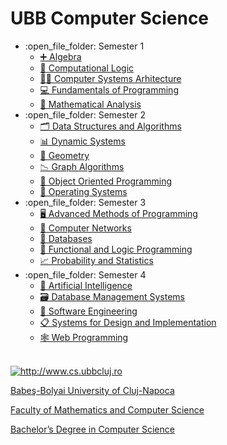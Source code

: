 # UBB Computer Science
<ul>
  <li>:open_file_folder: Semester 1
    <ul>
      <li>
        <a href="https://github.com/Andra-chan/Algebra"> 
          ➕  Algebra 
        </a>
      </li>
      <li>
        <a href="https://github.com/Andra-chan/Computational-Logic"> 
          🧮  Computational Logic 
        </a>
      </li>
      <li>
        <a href="https://github.com/Andra-chan/Computer-Systems-Arhitecture"> 
          👩‍💻  Computer Systems Arhitecture
        </a>
      </li>
      <li>
        <a href="https://github.com/Andra-chan/Fundamentals-of-Programming"> 
          💻  Fundamentals of Programming 
        </a>
      </li>
      <li>
        <a href="https://github.com/Andra-chan/Mathematical-Analysis"> 
          💭  Mathematical Analysis
      </a>
      </li>
    </ul>
  </li>
  <li>:open_file_folder: Semester 2
    <ul>
      <li>
        <a href="https://github.com/Andra-chan/Data-Structures-and-Algorithms"> 
          🗂  Data Structures and Algorithms 
        </a>
      </li>
      <li>
        <a href="https://github.com/Andra-chan/Dynamic-Systems"> 
          📊  Dynamic Systems
        </a>
      </li>
      <li>
        <a href="https://github.com/Andra-chan/Geometry"> 
          📐  Geometry 
        </a>
      </li>
      <li>
        <a href="https://github.com/Andra-chan/Graph-Algorithms"> 
          📉  Graph Algorithms
        </a>
      </li>
      <li>
        <a href="https://github.com/Andra-chan/Object-Oriented-Programming"> 
          🍩  Object Oriented Programming 
        </a>
      </li>
      <li>
        <a href="https://github.com/Andra-chan/Operating-Systems"> 
         💽  Operating Systems
        </a>
      </li>
    </ul>
  </li>
  <li>:open_file_folder: Semester 3
    <ul>
      <li>
        <a href="https://github.com/Andra-chan/SocialNetwork"> 
          🖥  Advanced Methods of Programming 
        </a>
      </li>
      <li>
        <a href="https://github.com/Andra-chan/Computer-Networks"> 
          📡  Computer Networks 
        </a>
      </li>
      <li>
        <a href="https://github.com/Andra-chan/Databases"> 
          🔗  Databases 
        </a>
      </li>
      <li>
        <a href="https://github.com/Andra-chan/Functional-and-Logic-Programming"> 
          💾  Functional and Logic Programming 
        </a>
      </li>
      <li>
        <a href="https://github.com/Andra-chan/Probability-and-Statistics"> 
          📈  Probability and Statistics
        </a>
      </li>
    </ul>
  </li>
  <li>:open_file_folder: Semester 4
    <ul>
      <li>
        <a href="https://github.com/Andra-chan/Artificial-Intelligence">
          🧬  Artificial Intelligence
          </a>
      </li>
      <li>
        <a href="https://github.com/Andra-chan/Database-Management-Systems">
          🗃  Database Management Systems
          </a>
      </li>
        <li>
        <a href="https://github.com/Andra-chan/Software-Engineering">
         🔧  Software Engineering
        </a>
      </li>
      <li>
        <a href="https://github.com/Andra-chan/Systems-for-Design-and-Implementation">
          📋  Systems for Design and Implementation
          </a>
      </li>
        <li>
        <a href="https://github.com/Andra-chan/Web-Programming">
          🕸  Web Programming
          </a>
      </li>
    </ul>
  </li>
</ul>

<br>
<a href="http://www.cs.ubbcluj.ro">
<img src="https://upload.wikimedia.org/wikipedia/en/d/d6/Babe%C5%9F-Bolyai_University_logo.png" alt="http://www.cs.ubbcluj.ro" />
<p> Babeş-Bolyai University of Cluj-Napoca </p>
<p> Faculty of Mathematics and Computer Science </p>
<p> Bachelor’s Degree in Computer Science </p>
</a>
<br>
